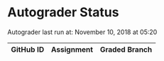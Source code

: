 # Autograder Status
Autograder last run at: November 10, 2018 at 05:20

| GitHub ID | Assignment | Graded Branch |
|-----------|------------|---------------|
